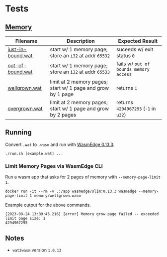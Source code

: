 # Tests

## [Memory](memory/)

| Filename | Description | Expected Result |
| -------- | ----------- | --------------- |
| [just-in-bound.wat] | start w/ 1 memory page; store an `i32` at addr `65532` | suceeds w/ exit status `0` |
| [out-of-bound.wat] | start w/ 1 memory page; store an `i32` at addr `65533` | fails w/ `out of bounds memory access` |
| [wellgrown.wat] | limit at 2 memory pages; start w/ 1 page and grow by 1 page | returns `1` |
| [overgrown.wat] | limit at 2 memory pages; start w/ 1 page and grow by 2 pages | returns `4294967295` (`-1` in `u32`) |

[just-in-bound.wat]: memory/just-in-bound.wat
[out-of-bound.wat]: memory/out-of-bound.wat
[wellgrown.wat]: memory/wellgrown.wat
[overgrown.wat]: memory/overgrown.wat

## Running

Convert `.wat` to `.wasm` and run with [WasmEdge 0.13.3](https://hub.docker.com/r/wasmedge/slim/tags?name=0.13.3).

```
./run.sh [example.wat] ...
```

### Limit Memory Pages via WasmEdge CLI

Run a wasm app that asks for 2 pages of memory with `--memory-page-limit 1`.

```
docker run -it --rm -v .:/app wasmedge/slim:0.13.3 wasmedge --memory-page-limit 1 memory/wellgrown.wasm
```

Example output for the above commands.

```
[2023-08-24 13:09:45.216] [error] Memory grow page failed -- exceeded limit page size: 1
4294967295
```

## Notes

- `wat2wasm` version `1.0.13`
